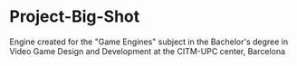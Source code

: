 # Project-Big-Shot
Engine created for the "Game Engines" subject in the Bachelor's degree in Video Game Design and Development at the CITM-UPC center, Barcelona

